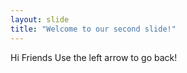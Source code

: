 ```yaml
---
layout: slide
title: "Welcome to our second slide!"
---
```

Hi Friends
Use the left arrow to go back!
